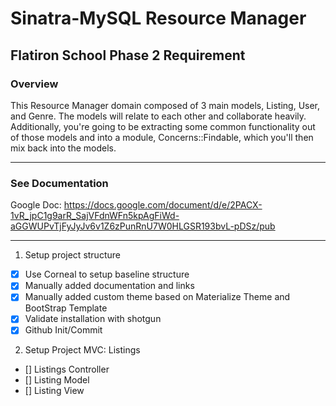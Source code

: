 # Sinatra-MySQL Resource Manager

## Flatiron School Phase 2 Requirement

### Overview

This Resource Manager domain composed of 3 main models, Listing, User, and Genre. The models will relate to each other
and collaborate heavily. Additionally, you're going to be extracting some common functionality out of those models and
into a module, Concerns::Findable, which you'll then mix back into the models.
*****

### See Documentation

Google
Doc: https://docs.google.com/document/d/e/2PACX-1vR_jpC1g9arR_SajVFdnWFn5kpAgFiWd-aGGWUPvTjFyJyJv6v1Z6zPunRnU7W0HLGSR193bvL-pDSz/pub
*****

1. Setup project structure

- [x] Use Corneal to setup baseline structure
- [x] Manually added documentation and links
- [x] Manually added custom theme based on Materialize Theme and BootStrap Template
- [x] Validate installation with shotgun
- [x] Github Init/Commit

2. Setup Project MVC: Listings

- [] Listings Controller
- [] Listing Model
- [] Listing View

